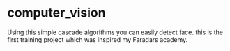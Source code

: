 # computer_vision
Using this simple cascade algorithms you can easily detect face. 
this is the first training project which was inspired my Faradars academy.

